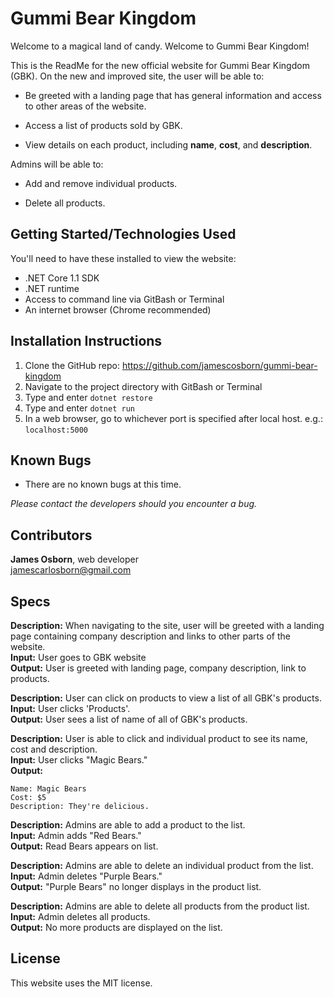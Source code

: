# Gummi Bear Kingdom

Welcome to a magical land of candy. Welcome to Gummi Bear Kingdom!  

This is the ReadMe for the new official website for Gummi Bear Kingdom (GBK). On the new and improved site, the user will be able to:  

 * Be greeted with a landing page that has general information and access to other areas of the website.  

 * Access a list of products sold by GBK.  

 * View details on each product, including __name__, __cost__, and __description__.  


 Admins will be able to:

 * Add and remove individual products.  

 * Delete all products.  

## Getting Started/Technologies Used

You'll need to have these installed to view the website:

* .NET Core 1.1 SDK  
* .NET runtime  
* Access to command line via GitBash or Terminal  
* An internet browser (Chrome recommended)

## Installation Instructions

1.  Clone the GitHub repo: https://github.com/jamescosborn/gummi-bear-kingdom
2.  Navigate to the project directory with GitBash or Terminal  
3. Type and enter `dotnet restore`
4. Type and enter `dotnet run`
5. In a web browser, go to whichever port is specified after local host. e.g.: `localhost:5000`

## Known Bugs

* There are no known bugs at this time.  

_Please contact the developers should you encounter a bug._

## Contributors

__James Osborn__, web developer  
jamescarlosborn@gmail.com

## Specs

__Description:__  When navigating to the site, user will be greeted with a landing page containing company description and links to other parts of the website.  
__Input:__  User goes to GBK website  
__Output:__   User is greeted with landing page, company description, link to products.

__Description:__ User can click on products to view a list of all GBK's products.  
__Input:__  User clicks 'Products'.  
__Output:__  User sees a list of name of all of GBK's products.

__Description:__  User is able to click and individual product to see its name, cost and description.  
__Input:__  User clicks "Magic Bears."  
__Output:__  
```
Name: Magic Bears  
Cost: $5  
Description: They're delicious.
```

__Description:__  Admins are able to add a product to the list.  
__Input:__  Admin adds "Red Bears."  
__Output:__  Read Bears appears on list.

__Description:__  Admins are able to delete an individual product from the list.  
__Input:__  Admin deletes "Purple Bears."  
__Output:__  "Purple Bears" no longer displays in the product list.  

__Description:__  Admins are able to delete all products from the product list.  
__Input:__  Admin deletes all products.  
__Output:__  No more products are displayed on the list.  

## License
This website uses the MIT license.  
